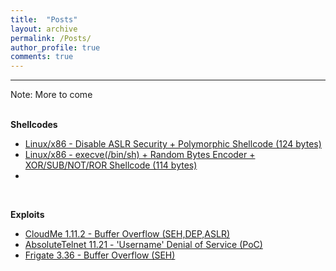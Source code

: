 ```yaml
---
title:  "Posts"
layout: archive
permalink: /Posts/
author_profile: true
comments: true
---
```


------------

<p style="text-align:justify;">
<span style="font-family: Calibri (Body);font-size: 17px">

<it>Note: More to come</it>

<br>
<b><it>Shellcodes</it></b> 

<ul>
  <li><a href="https://www.exploit-db.com/shellcodes/48592">Linux/x86 - Disable ASLR Security + Polymorphic Shellcode (124 bytes)</a></li>
  <li><a href="https://www.exploit-db.com/shellcodes/47890">Linux/x86 - execve(/bin/sh) + Random Bytes Encoder + XOR/SUB/NOT/ROR Shellcode (114 bytes)</a></li>
  <li><a href=""></a></li>
</ul>


<br>

<b><it>Exploits</it></b>

<ul>
  <li><a href="https://www.exploit-db.com/exploits/48499">CloudMe 1.11.2 - Buffer Overflow (SEH,DEP,ASLR)</a></li>
  <li><a href="https://www.exploit-db.com/exploits/48493">AbsoluteTelnet 11.21 - 'Username' Denial of Service (PoC)</a></li>
  <li><a href="https://www.exploit-db.com/exploits/48415">Frigate 3.36 - Buffer Overflow (SEH)</a></li>
</ul>

</span></p>
